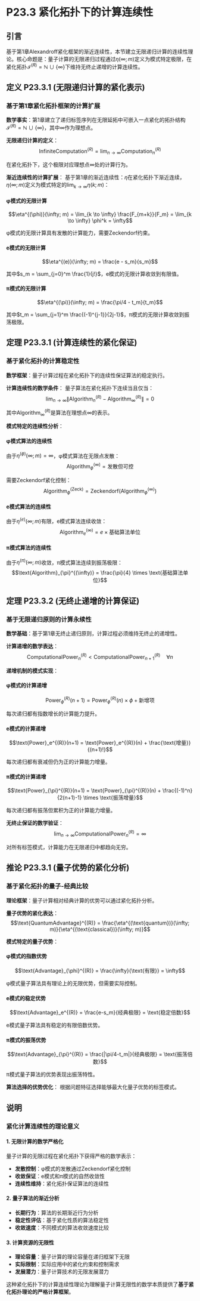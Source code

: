 # P23.3 紧化拓扑下的计算连续性

## 引言

基于第1章Alexandroff紧化框架的渐近连续性，本节建立无限递归计算的连续性理论。核心命题是：量子计算的无限递归过程通过$\eta(\infty; m)$定义为模式特定极限，在紧化拓扑$\mathcal{I}^{(R)} = \mathbb{N} \cup \{\infty\}$下维持无终止递增的计算连续性。

## 定义 P23.3.1 (无限递归计算的紧化表示)

### 基于第1章紧化拓扑框架的计算扩展

**数学事实**：第1章建立了递归标签序列在无限延拓中可嵌入一点紧化的拓扑结构$\mathcal{I}^{(R)} = \mathbb{N} \cup \{\infty\}$，其中$\infty$作为理想点。

**无限递归计算的定义**：
$$\text{InfiniteComputation}^{(R)} = \lim_{n \to \infty} \text{Computation}_n^{(R)}$$

在紧化拓扑下，这个极限对应理想点$\infty$处的计算行为。

**渐近连续性的计算扩展**：
基于第1章的渐近连续性：$\eta$在紧化拓扑下渐近连续，$\eta(\infty; m)$定义为模式特定的$\lim_{k \to \infty} \eta(k; m)$：

#### **φ模式的无限计算**
$$\eta^{(\phi)}(\infty; m) = \lim_{k \to \infty} \frac{F_{m+k}}{F_m} = \lim_{k \to \infty} \phi^k = \infty$$

φ模式的无限计算具有发散的计算能力，需要Zeckendorf约束。

#### **e模式的无限计算**
$$\eta^{(e)}(\infty; m) = \frac{e - s_m}{s_m}$$

其中$s_m = \sum_{j=0}^m \frac{1}{j!}$，e模式的无限计算收敛到有限值。

#### **π模式的无限计算**
$$\eta^{(\pi)}(\infty; m) = \frac{\pi/4 - t_m}{t_m}$$

其中$t_m = \sum_{j=1}^m \frac{(-1)^{j-1}}{2j-1}$，π模式的无限计算收敛到振荡极限。

## 定理 P23.3.1 (计算连续性的紧化保证)

### 基于紧化拓扑的计算稳定性

**数学框架**：量子计算过程在紧化拓扑下的连续性保证算法的稳定执行。

**计算连续性的数学条件**：
量子算法在紧化拓扑下连续当且仅当：
$$\lim_{n \to \infty} \|\text{Algorithm}_n^{(R)} - \text{Algorithm}_{\infty}^{(R)}\| = 0$$

其中$\text{Algorithm}_{\infty}^{(R)}$是算法在理想点$\infty$的表示。

**模式特定的连续性分析**：

#### **φ模式算法的连续性**
由于$\eta^{(\phi)}(\infty; m) = \infty$，φ模式算法在无限点发散：
$$\text{Algorithm}_{\phi}^{(\infty)} = \text{发散但可控}$$

需要Zeckendorf紧化控制：
$$\text{Algorithm}_{\phi}^{(\text{Zeck})} = \text{Zeckendorf}(\text{Algorithm}_{\phi}^{(\infty)})$$

#### **e模式算法的连续性**
由于$\eta^{(e)}(\infty; m)$有限，e模式算法连续收敛：
$$\text{Algorithm}_e^{(\infty)} = e \times \text{基础算法单位}$$

#### **π模式算法的连续性**
由于$\eta^{(\pi)}(\infty; m)$收敛，π模式算法连续到振荡极限：
$$\text{Algorithm}_{\pi}^{(\infty)} = \frac{\pi}{4} \times \text{基础算法单位}$$

## 定理 P23.3.2 (无终止递增的计算保证)

### 基于无限递归原则的计算永续性

**数学基础**：基于第1章无终止递归原则，计算过程必须维持无终止的递增性。

**计算递增的数学表达**：
$$\text{ComputationalPower}_n^{(R)} < \text{ComputationalPower}_{n+1}^{(R)} \quad \forall n$$

**递增机制的模式实现**：

#### **φ模式的计算递增**
$$\text{Power}_{\phi}^{(R)}(n+1) = \text{Power}_{\phi}^{(R)}(n) \times \phi + \text{新增项}$$

每次递归都有指数增长的计算能力提升。

#### **e模式的计算递增**
$$\text{Power}_e^{(R)}(n+1) = \text{Power}_e^{(R)}(n) + \frac{\text{增量}}{(n+1)!}$$

每次递归都有衰减但仍为正的计算能力增量。

#### **π模式的计算递增**
$$\text{Power}_{\pi}^{(R)}(n+1) = \text{Power}_{\pi}^{(R)}(n) + \frac{(-1)^n}{2(n+1)-1} \times \text{振荡增量}$$

每次递归都有振荡但累积为正的计算能力增量。

**无终止保证的数学验证**：
$$\lim_{n \to \infty} \text{ComputationalPower}_n^{(R)} = \infty$$

对所有标签模式，计算能力在无限递归中都趋向无穷。

## 推论 P23.3.1 (量子优势的紧化分析)

### 基于紧化拓扑的量子-经典比较

**理论框架**：量子计算相对经典计算的优势可以通过紧化拓扑分析。

**量子优势的紧化表达**：
$$\text{QuantumAdvantage}^{(R)} = \frac{\eta^{(\text{quantum})}(\infty; m)}{\eta^{(\text{classical})}(\infty; m)}$$

**模式特定的量子优势**：

#### **φ模式的指数优势**
$$\text{Advantage}_{\phi}^{(R)} = \frac{\infty}{\text{有限}} = \infty$$

φ模式量子算法具有理论上的无限优势，但需要实际控制。

#### **e模式的稳定优势**
$$\text{Advantage}_e^{(R)} = \frac{e-s_m}{经典极限} = \text{稳定倍数}$$

e模式量子算法具有稳定的有限倍数优势。

#### **π模式的振荡优势**
$$\text{Advantage}_{\pi}^{(R)} = \frac{|\pi/4-t_m|}{经典极限} = \text{振荡倍数}$$

π模式量子算法的优势表现出振荡特性。

**算法选择的优势优化**：
根据问题特征选择能够最大化量子优势的标签模式。

## 说明

### **紧化计算连续性的理论意义**

#### **1. 无限计算的数学严格化**
量子计算的无限过程在紧化拓扑下获得严格的数学表示：
- **发散控制**：φ模式的发散通过Zeckendorf紧化控制
- **收敛保证**：e模式和π模式的自然收敛性
- **连续性维持**：紧化拓扑保证算法的连续性

#### **2. 量子算法的渐近分析**
- **长期行为**：算法的长期渐近行为分析
- **稳定性评估**：基于紧化性质的算法稳定性
- **收敛速度**：不同模式的算法收敛速度比较

#### **3. 计算资源的无限性**
- **理论容量**：量子计算的理论容量在递归框架下无限
- **实际限制**：实际应用中的紧化约束和控制需求
- **发展潜力**：量子计算技术的无限发展潜力

这种紧化拓扑下的计算连续性理论为理解量子计算无限性的数学本质提供了**基于紧化拓扑理论的严格计算框架**。
